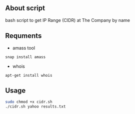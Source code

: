 ## About script
bash script to get IP Range (CIDR) at The Company by name<br>

## Requments
- amass tool
```console
snap install amass
```
- whois
```console
apt-get install whois
```

## Usage
```bash
sudo chmod +x cidr.sh
./cidr.sh yahoo results.txt
 ```

